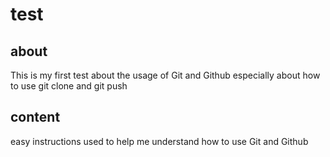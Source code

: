# test
## about
This is my first test about the usage of Git and Github
especially about how to use git clone and git push

## content
easy instructions used to help me understand how to use Git and Github
